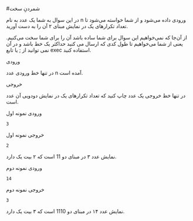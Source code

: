 #شمردنِ سخت


در این سوال به شما یک عدد به نام n ورودی داده می‌شود و از شما خواسته می‌شود تا تعداد تکرارهای یک در نمایش مبنای ۲ آن را به دست آورید.

از آن‌جا که نمی‌خواهیم این سوال برای شما ساده باشد آن را برای شما سخت می‌کنیم. یعنی از شما می‌خواهیم تا طول کدی که ارسال می کنید حداکثر یک خط باشد و در آن نمی توانید از ; یا تابع exec استفاده کنید.

ورودی

در تنها خط ورودی عدد n آمده است.

خروجی

در تنها خط خروجی یک عدد چاپ کنید که تعداد تکرارهای یک در نمایش دودویی آن عدد است.


ورودی نمونه اول
```
3
```

خروجی نمونه اول

```angular2html
2
```

نمایش عدد ۳ در مبنای دو 11 است که ۲ بیت یک دارد.

ورودی نمونه دوم
```angular2html
14
```

خروجی نمونه دوم

```angular2html
3
```

نمایش عدد ۱۴ در مبنای دو 1110 است که ۳ بیت یک دارد.

